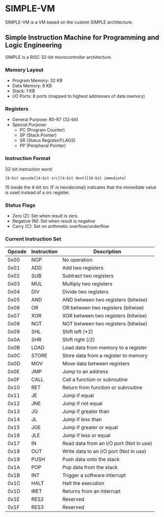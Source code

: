 # SIMPLE-VM

SIMPLE-VM is a VM based on the custom SIMPLE architecture.

## Simple Instruction Machine for Programming and Logic Engineering

SIMPLE is a RISC 32-bit microcontroller architecture.

### Memory Layout
- Program Memory: 32 KB
- Data Memory: 8 KB
- Stack: 1 KB
- I/O Ports: 8 ports (mapped to highest addresses of data memory)

### Registers
- General Purpose: R0-R7 (32-bit)
- Special Purpose:
  - PC (Program Counter)
  - SP (Stack Pointer)
  - SR (Status Register/FLAGS)
  - PP (Peripheral Pointer)

### Instruction Format
32-bit instruction word:
```
[8-bit opcode][4-bit src][4-bit dest][16-bit immediate]
```

15 inside the 4-bit src (F in hexidecimal) indicates that the immediate value is used instead of a src register.

### Status Flags
- Zero (Z): Set when result is zero
- Negative (N): Set when result is negative
- Carry (C): Set on arithmetic overflow/underflow

### Current Instruction Set

| Opcode | Instruction | Description |
|--------|-------------|-------------|
| 0x00   | NOP         | No operation |
| 0x01   | ADD         | Add two registers |
| 0x02   | SUB         | Subtract two registers |
| 0x03   | MUL         | Multiply two registers |
| 0x04   | DIV         | Divide two registers |
| 0x05   | AND         | AND between two registers (bitwise) |
| 0x06   | OR          | OR between two registers (bitwise) |
| 0x07   | XOR         | XOR between two registers (bitwise) |
| 0x08   | NOT         | NOT between two registers (bitwise) |
| 0x09   | SHL         | Shift left (*2) |
| 0x0A   | SHR         | Shift right (/2) |
| 0x0B   | LOAD        | Load data from memory to a register |
| 0x0C   | STORE       | Store data from a register to memory |
| 0x0D   | MOV         | Move data between registers |
| 0x0E   | JMP         | Jump to an address |
| 0x0F   | CALL        | Call a function or subroutine |
| 0x10   | RET         | Return from function or subroutine |
| 0x11   | JE          | Jump if equal |
| 0x12   | JNE         | Jump if not equal |
| 0x13   | JG          | Jump if greater than |
| 0x14   | JL          | Jump if less than |
| 0x15   | JGE         | Jump if greater or equal |
| 0x16   | JLE         | Jump if less or equal |
| 0x17   | IN          | Read data from an I/O port (Not in use) |
| 0x18   | OUT         | Write data to an I/O port (Not in use) |
| 0x19   | PUSH        | Push data onto the stack |
| 0x1A   | POP         | Pop data from the stack |
| 0x1B   | INT         | Trigger a software interrupt |
| 0x1C   | HALT        | Halt the execution |
| 0x1D   | IRET        | Returns from an interrupt |
| 0x1E   | RES2        | Reserved |
| 0x1F   | RES3        | Reserved |